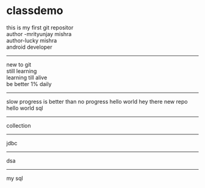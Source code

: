 # classdemo
this is my first  git repositor
<br>
author -mrityunjay mishra
<br>
author-lucky mishra
<br>
android developer 
<hr>
new to git
<br>
still learning
<br>
learning till alive 
<br>
be better 1% daily
<hr>
slow progress is better than no progress
hello world
hey there
new repo hello world
sql
<hr>
collection
<hr>
jdbc
<hr>
dsa
<hr>
my sql

